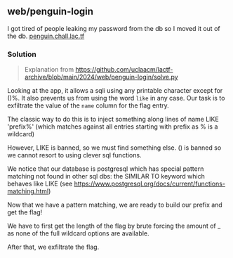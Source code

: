 ## web/penguin-login

I got tired of people leaking my password from the db so I moved it out of the db. 
[penguin.chall.lac.tf](https://penguin.chall.lac.tf/)

### Solution
> Explanation from https://github.com/uclaacm/lactf-archive/blob/main/2024/web/penguin-login/solve.py

Looking at the app, it allows a sqli using any printable character except for ()%.
It also prevents us from using the word `like` in any case.
Our task is to exfiltrate the value of the `name` column for the flag entry.

The classic way to do this is to inject something along lines of
name LIKE 'prefix%' (which matches against all entries
                     starting with prefix as % is a wildcard)

However, LIKE is banned, so we must find something else.
() is banned so we cannot resort to using clever sql functions.

We notice that our database is postgresql which has special pattern matching
not found in other sql dbs: the SIMILAR TO keyword which behaves like LIKE
(see https://www.postgresql.org/docs/current/functions-matching.html)

Now that we have a pattern matching, we are ready to build our prefix
and get the flag!

We have to first get the length of the flag by brute forcing the amount of _
as none of the full wildcard options are available.

After that, we exfiltrate the flag.
